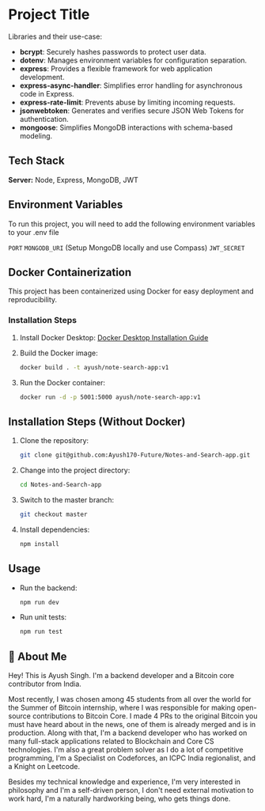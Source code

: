 # Project Title

Libraries and their use-case:

- **bcrypt**: Securely hashes passwords to protect user data.
- **dotenv**: Manages environment variables for configuration separation.
- **express**: Provides a flexible framework for web application development.
- **express-async-handler**: Simplifies error handling for asynchronous code in Express.
- **express-rate-limit**: Prevents abuse by limiting incoming requests.
- **jsonwebtoken**: Generates and verifies secure JSON Web Tokens for authentication.
- **mongoose**: Simplifies MongoDB interactions with schema-based modeling.

## Tech Stack

**Server:** Node, Express, MongoDB, JWT

## Environment Variables

To run this project, you will need to add the following environment variables to your .env file

`PORT`
`MONGODB_URI` (Setup MongoDB locally and use Compass)
`JWT_SECRET`

## Docker Containerization

This project has been containerized using Docker for easy deployment and reproducibility.

### Installation Steps

1. Install Docker Desktop: [Docker Desktop Installation Guide](https://www.docker.com/products/docker-desktop)

2. Build the Docker image:
    ```bash
    docker build . -t ayush/note-search-app:v1
    ```

3. Run the Docker container:
    ```bash
    docker run -d -p 5001:5000 ayush/note-search-app:v1
    ```

## Installation Steps (Without Docker)

1. Clone the repository:
    ```bash
    git clone git@github.com:Ayush170-Future/Notes-and-Search-app.git
    ```

2. Change into the project directory:
    ```bash
    cd Notes-and-Search-app
    ```

3. Switch to the master branch:
    ```bash
    git checkout master
    ```

4. Install dependencies:
    ```bash
    npm install
    ```

## Usage

- Run the backend:
    ```bash
    npm run dev
    ```

- Run unit tests:
    ```bash
    npm run test
    ```

## 🚀 About Me
Hey! This is Ayush Singh. I'm a backend developer and a Bitcoin core contributor from India. 

Most recently, I was chosen among 45 students from all over the world for the Summer of Bitcoin internship, where I was responsible for making open-source contributions to Bitcoin Core. I made 4 PRs to the original Bitcoin you must have heard about in the news, one of them is already merged and is in production. Along with that, I'm a backend developer who has worked on many full-stack applications related to Blockchain and Core CS technologies. I'm also a great problem solver as I do a lot of competitive programming, I'm a Specialist on Codeforces, an ICPC India regionalist, and a Knight on Leetcode.

Besides my technical knowledge and experience, I'm very interested in philosophy and I'm a self-driven person, I don't need external motivation to work hard, I'm a naturally hardworking being, who gets things done.
